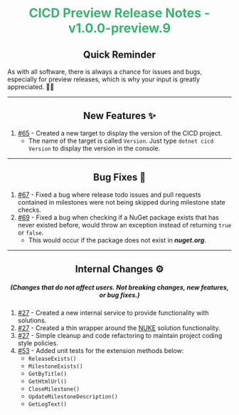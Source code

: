 <h1 align="center" style='color:mediumseagreen;font-weight:bold'>
    CICD Preview Release Notes - v1.0.0-preview.9
</h1>

<h2 align="center" style='font-weight:bold'>Quick Reminder</h2>

<div algn="center">

As with all software, there is always a chance for issues and bugs, especially for preview releases, which is why your input is greatly appreciated. 🙏🏼
</div>

---

<h2 style="font-weight:bold" align="center">New Features ✨</h2>

1. [#65](https://github.com/KinsonDigital/CICD/issues/65) - Created a new target to display the version of the CICD project.
   - The name of the target is called `Version`.  Just type `dotnet cicd Version` to display the version in the console.

---

<h2 style="font-weight:bold" align="center">Bug Fixes 🐛</h2>

1. [#67](https://github.com/KinsonDigital/CICD/issues/67) - Fixed a bug where release todo issues and pull requests contained in milestones were not being skipped during milestone state checks.
2. [#69](https://github.com/KinsonDigital/CICD/issues/69) - Fixed a bug when checking if a NuGet package exists that has never existed before, would throw an exception instead of returning `true` or `false`.
   - This would occur if the package does not exist in **_nuget.org_**.

---

<h2 style="font-weight:bold" align="center">Internal Changes ⚙️</h2>
<h5 align="center">(Changes that do not affect users.  Not breaking changes, new features, or bug fixes.)</h5>

1. [#27](https://github.com/KinsonDigital/CICD/issues/27) - Created a new internal service to provide functionality with solutions.
2. [#27](https://github.com/KinsonDigital/CICD/issues/27) - Created a thin wrapper around the [NUKE](https://nuke.build/) solution functionality.
3. [#27](https://github.com/KinsonDigital/CICD/issues/27) - Simple cleanup and code refactoring to maintain project coding style policies.
4. [#53](https://github.com/KinsonDigital/CICD/issues/53) - Added unit tests for the extension methods below:
   - `ReleaseExists()`
   - `MilestoneExists()`
   - `GetByTitle()`
   - `GetHtmlUrl()`
   - `CloseMilestone()`
   - `UpdateMilestoneDescription()`
   - `GetLogText()`
